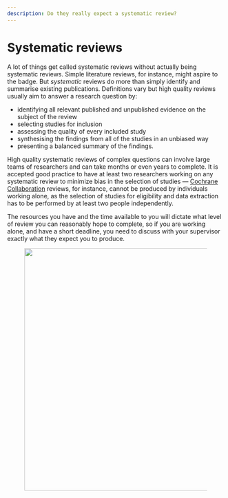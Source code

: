 ```yaml
---
description: Do they really expect a systematic review?
---
```


# Systematic reviews

A lot of things get called systematic reviews without actually being systematic reviews. Simple literature reviews, for instance, might aspire to the badge. But _systematic_ reviews do more than simply identify and summarise existing publications. Definitions vary but high quality reviews usually aim to answer a research question by:

* identifying all relevant published and unpublished evidence on the subject of the review
* selecting studies for inclusion
* assessing the quality of every included study
* synthesising the findings from all of the studies in an unbiased way
* presenting a balanced summary of the findings.

High quality systematic reviews of complex questions can involve large teams of researchers and can take months or even years to complete. It is accepted good practice to have at least two researchers working on any systematic review to minimize bias in the selection of studies — [Cochrane Collaboration](https://www.cochrane.org/) reviews, for instance, cannot be produced by individuals working alone, as the selection of studies for eligibility and data extraction has to be performed by at least two people independently.

The resources you have and the time available to you will dictate what level of review you can reasonably hope to complete, so if you are working alone, and have a short deadline, you need to discuss with your supervisor exactly what they expect you to produce.



<figure><img src="https://media.licdn.com/dms/image/D4D22AQHP-bgYbGY9aw/feedshare-shrink_800/0/1692287929260?e=2147483647&#x26;v=beta&#x26;t=m9jJuoRUP6GrLMJ7iEL9LTC9_qkwUIDxbE0qfDIC_ko" alt="" width="563"><figcaption></figcaption></figure>
